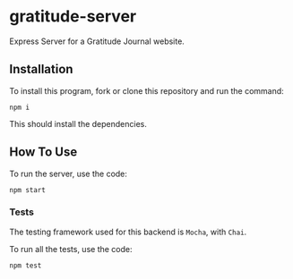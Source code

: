 # gratitude-server

Express Server for a Gratitude Journal website.

## Installation

To install this program, fork or clone this repository and run the command:

```
npm i
```

This should install the dependencies.

## How To Use

To run the server, use the code:

```
npm start
```

### Tests

The testing framework used for this backend is `Mocha`, with `Chai`.

To run all the tests, use the code:

```
npm test
```